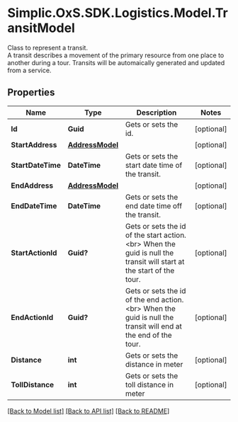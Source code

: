 # Simplic.OxS.SDK.Logistics.Model.TransitModel
Class to represent a transit.  <br>  A transit describes a movement of the primary resource from one place to another during a tour.    Transits will be automaically generated and updated from a service.

## Properties

Name | Type | Description | Notes
------------ | ------------- | ------------- | -------------
**Id** | **Guid** | Gets or sets the id. | [optional] 
**StartAddress** | [**AddressModel**](AddressModel.md) |  | [optional] 
**StartDateTime** | **DateTime** | Gets or sets the start date time of the transit. | [optional] 
**EndAddress** | [**AddressModel**](AddressModel.md) |  | [optional] 
**EndDateTime** | **DateTime** | Gets or sets the end date time off the transit. | [optional] 
**StartActionId** | **Guid?** | Gets or sets the id of the start action.  &lt;br&gt;  When the guid is null the transit will start at the start of the tour.   | [optional] 
**EndActionId** | **Guid?** | Gets or sets the id of the end action.  &lt;br&gt;  When the guid is null the transit will end at the end of the tour.   | [optional] 
**Distance** | **int** | Gets or sets the distance in meter | [optional] 
**TollDistance** | **int** | Gets or sets the toll distance in meter | [optional] 

[[Back to Model list]](../README.md#documentation-for-models) [[Back to API list]](../README.md#documentation-for-api-endpoints) [[Back to README]](../README.md)

